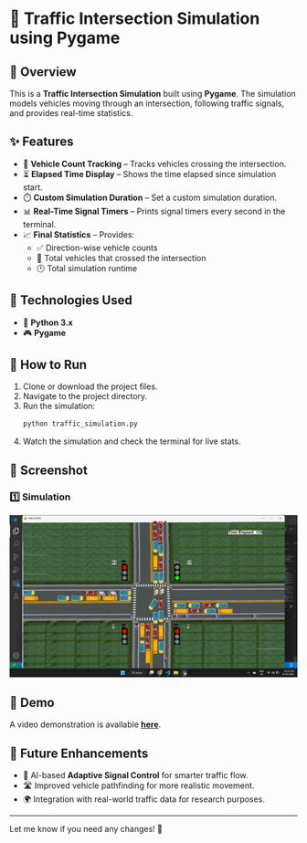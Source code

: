 # 🚦 Traffic Intersection Simulation using Pygame

## 🏁 Overview
This is a **Traffic Intersection Simulation** built using **Pygame**. The simulation models vehicles moving through an intersection, following traffic signals, and provides real-time statistics.

## ✨ Features
- 🚗 **Vehicle Count Tracking** – Tracks vehicles crossing the intersection.
- ⏳ **Elapsed Time Display** – Shows the time elapsed since simulation start.
- ⏱️ **Custom Simulation Duration** – Set a custom simulation duration.
- 📊 **Real-Time Signal Timers** – Prints signal timers every second in the terminal.
- 📈 **Final Statistics** – Provides:
  - ✅ Direction-wise vehicle counts
  - 🚦 Total vehicles that crossed the intersection
  - 🕒 Total simulation runtime

## 🔧 Technologies Used
- 🐍 **Python 3.x**
- 🎮 **Pygame**

## 🚀 How to Run
1. Clone or download the project files.
2. Navigate to the project directory.
3. Run the simulation:
   ```bash
   python traffic_simulation.py
   ```
4. Watch the simulation and check the terminal for live stats.

## 📸 Screenshot

### 1️⃣ Simulation
![Simulation](./screenshots/sim.png)

## 🎥 Demo
A video demonstration is available **[here](#)**.

## 🔮 Future Enhancements
- 🤖 AI-based **Adaptive Signal Control** for smarter traffic flow.
- 🛣️ Improved vehicle pathfinding for more realistic movement.
- 🌍 Integration with real-world traffic data for research purposes.

---
Let me know if you need any changes! 🚥

